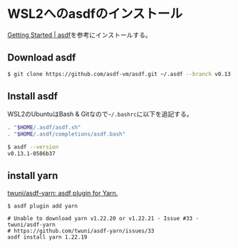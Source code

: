 # WSL2へのasdfのインストール
[Getting Started | asdf](https://asdf-vm.com/guide/getting-started.html)を参考にインストールする。  

## Download asdf
```bash
$ git clone https://github.com/asdf-vm/asdf.git ~/.asdf --branch v0.13.1
```

## Install asdf
WSL2のUbuntuはBash & Gitなので`~/.bashrc`に以下を追記する。  

```bash
. "$HOME/.asdf/asdf.sh"
. "$HOME/.asdf/completions/asdf.bash"
```

```bash
$ asdf --version
v0.13.1-0586b37
```

## install yarn
[twuni/asdf-yarn: asdf plugin for Yarn.](https://github.com/twuni/asdf-yarn)

```
$ asdf plugin add yarn

# Unable to download yarn v1.22.20 or v1.22.21 · Issue #33 · twuni/asdf-yarn
# https://github.com/twuni/asdf-yarn/issues/33
asdf install yarn 1.22.19
```